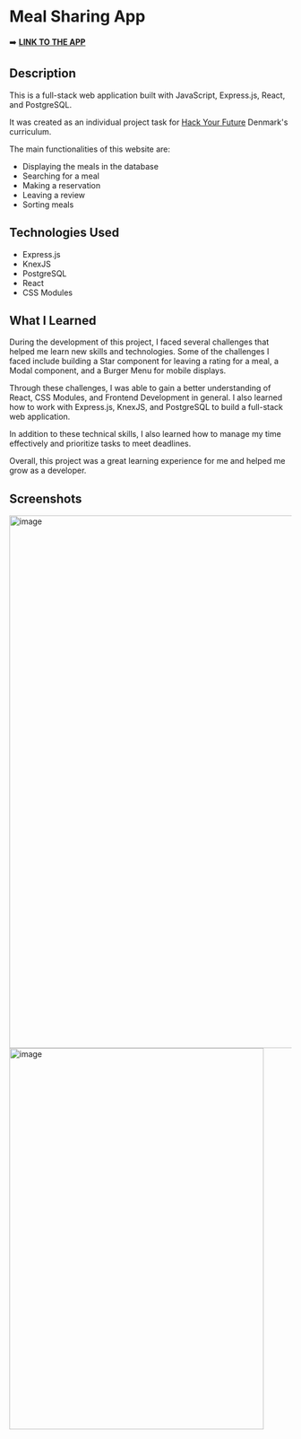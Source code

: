 
# Meal Sharing App
➡️ <a href="https://meal-sharing-app.vercel.app/" target="_blank">**LINK TO THE APP**</a>

## Description

This is a full-stack web application built with JavaScript, Express.js, React, and PostgreSQL.

It was created as an individual project task for [Hack Your Future](https://github.com/HackYourFuture-CPH) Denmark's curriculum.

The main functionalities of this website are:

-   Displaying the meals in the database
-   Searching for a meal
-   Making a reservation
-   Leaving a review
-   Sorting meals

## Technologies Used

-   Express.js
-   KnexJS
-   PostgreSQL
-   React
-   CSS Modules

## What I Learned

During the development of this project, I faced several challenges that helped me learn new skills and technologies. Some of the challenges I faced include building a Star component for leaving a rating for a meal, a Modal component, and a Burger Menu for mobile displays.

Through these challenges, I was able to gain a better understanding of React, CSS Modules, and Frontend Development in general. I also learned how to work with Express.js, KnexJS, and PostgreSQL to build a full-stack web application.

In addition to these technical skills, I also learned how to manage my time effectively and prioritize tasks to meet deadlines.

Overall, this project was a great learning experience for me and helped me grow as a developer.

## Screenshots
<img width="1432" height="950" alt="image" src="https://github.com/user-attachments/assets/cea6dfc4-edf5-4bad-987a-6fe27f583ade" />

<img width="454" height="680" alt="image" src="https://github.com/user-attachments/assets/a3ce89c4-487a-44be-b522-4b9e740e8759" />


